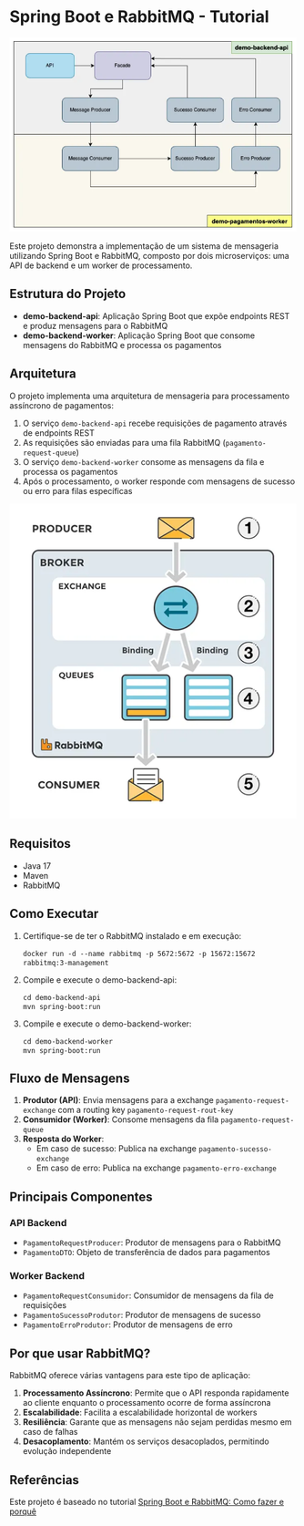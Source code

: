 # Spring Boot e RabbitMQ - Tutorial

![Architecture Diagram](static/img1.png)

Este projeto demonstra a implementação de um sistema de mensageria utilizando Spring Boot e RabbitMQ, composto por dois microserviços: uma API de backend e um worker de processamento.

## Estrutura do Projeto

- **demo-backend-api**: Aplicação Spring Boot que expõe endpoints REST e produz mensagens para o RabbitMQ
- **demo-backend-worker**: Aplicação Spring Boot que consome mensagens do RabbitMQ e processa os pagamentos

## Arquitetura

O projeto implementa uma arquitetura de mensageria para processamento assíncrono de pagamentos:

1. O serviço `demo-backend-api` recebe requisições de pagamento através de endpoints REST
2. As requisições são enviadas para uma fila RabbitMQ (`pagamento-request-queue`)
3. O serviço `demo-backend-worker` consome as mensagens da fila e processa os pagamentos
4. Após o processamento, o worker responde com mensagens de sucesso ou erro para filas específicas

![Message Flow](static/img2.png)

## Requisitos

- Java 17
- Maven
- RabbitMQ

## Como Executar

1. Certifique-se de ter o RabbitMQ instalado e em execução:
   ```
   docker run -d --name rabbitmq -p 5672:5672 -p 15672:15672 rabbitmq:3-management
   ```

2. Compile e execute o demo-backend-api:
   ```
   cd demo-backend-api
   mvn spring-boot:run
   ```

3. Compile e execute o demo-backend-worker:
   ```
   cd demo-backend-worker
   mvn spring-boot:run
   ```

## Fluxo de Mensagens

1. **Produtor (API)**: Envia mensagens para a exchange `pagamento-request-exchange` com a routing key `pagamento-request-rout-key`
2. **Consumidor (Worker)**: Consome mensagens da fila `pagamento-request-queue`
3. **Resposta do Worker**:
   - Em caso de sucesso: Publica na exchange `pagamento-sucesso-exchange`
   - Em caso de erro: Publica na exchange `pagamento-erro-exchange`

## Principais Componentes

### API Backend

- `PagamentoRequestProducer`: Produtor de mensagens para o RabbitMQ
- `PagamentoDTO`: Objeto de transferência de dados para pagamentos

### Worker Backend

- `PagamentoRequestConsumidor`: Consumidor de mensagens da fila de requisições
- `PagamentoSucessoProdutor`: Produtor de mensagens de sucesso
- `PagamentoErroProdutor`: Produtor de mensagens de erro

## Por que usar RabbitMQ?

RabbitMQ oferece várias vantagens para este tipo de aplicação:

1. **Processamento Assíncrono**: Permite que o API responda rapidamente ao cliente enquanto o processamento ocorre de forma assíncrona
2. **Escalabilidade**: Facilita a escalabilidade horizontal de workers
3. **Resiliência**: Garante que as mensagens não sejam perdidas mesmo em caso de falhas
4. **Desacoplamento**: Mantém os serviços desacoplados, permitindo evolução independente

## Referências

Este projeto é baseado no tutorial [Spring Boot e RabbitMQ: Como fazer e porquê](https://medium.com/@thiagolenz/tutorial-spring-boot-e-rabbitmq-como-fazer-e-porqu%C3%AA-4a6cc34a3bd1)
